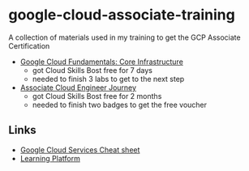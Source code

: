 # google-cloud-associate-training
A collection of materials used in my training to get the GCP Associate Certification

- [Google Cloud Fundamentals: Core Infrastructure](/GET%20GCP%20Certified%20Program/01.GC%20Fundamentals%20-%20Core%20Infrastructure/Readme.md)
    - got Cloud Skills Bost free for 7 days
    - needed to finish 3 labs to get to the next step
- [Associate Cloud Engineer Journey](/GET%20GCP%20Certified%20Program/02.Associate%20Cloud%20Engineer%20Journey/Readme.md)
    - got Cloud Skills Bost free for 2 months
    - needed to finish two badges to get the free voucher

## Links
- [Google Cloud Services Cheat sheet](https://googlecloudcheatsheet.withgoogle.com/)
- [Learning Platform](https://www.cloudskillsboost.google/)


